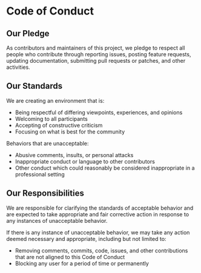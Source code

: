 # Code of Conduct

## Our Pledge

As contributors and maintainers of this project, we pledge to respect all people who contribute through reporting issues, posting feature requests, updating documentation, submitting pull requests or patches, and other activities.

## Our Standards

We are creating an environment that is:

- Being respectful of differing viewpoints, experiences, and opinions
- Welcoming to all participants
- Accepting of constructive criticism
- Focusing on what is best for the community

Behaviors that are unacceptable:

- Abusive comments, insults, or personal attacks
- Inappropriate conduct or language to other contributors
- Other conduct which could reasonably be considered inappropriate in a professional setting

## Our Responsibilities

We are responsible for clarifying the standards of acceptable behavior and are expected to take appropriate and fair corrective action in response to any instances of unacceptable behavior.

If there is any instance of unacceptable behavior, we may take any action deemed necessary and appropriate, including but not limited to:

- Removing comments, commits, code, issues, and other contributions that are not aligned to this Code of Conduct
- Blocking any user for a period of time or permanently
